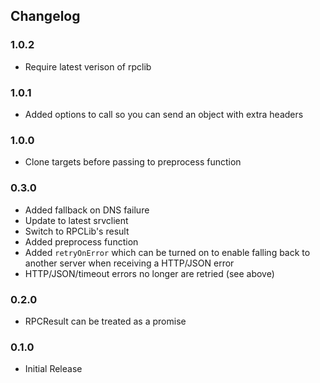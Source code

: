 ## Changelog ##

### 1.0.2 ###
* Require latest verison of rpclib

### 1.0.1 ###
* Added options to call so you can send an object with extra headers

### 1.0.0 ###
* Clone targets before passing to preprocess function

### 0.3.0 ###
* Added fallback on DNS failure
* Update to latest srvclient
* Switch to RPCLib's result
* Added preprocess function
* Added `retryOnError` which can be turned on to enable falling back
to another server when receiving a HTTP/JSON error
* HTTP/JSON/timeout errors no longer are retried (see above)

### 0.2.0 ###
* RPCResult can be treated as a promise

### 0.1.0 ###
* Initial Release
